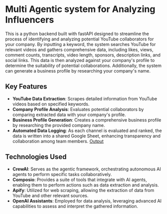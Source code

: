 # Multi Agentic system for Analyzing Influencers

This is a python backend built with fastAPI designed to streamline the process of identifying and analyzing potential YouTube collaborators for your company. By inputting a keyword, the system searches YouTube for relevant videos and gathers comprehensive data, including likes, views, comment counts, transcripts, video length, sponsors, description links, and social links. This data is then analyzed against your company's profile to determine the suitability of potential collaborations. Additionally, the system can generate a business profile by researching your company's name.

## Key Features

- **YouTube Data Extraction**: Scrapes detailed information from YouTube videos based on specified keywords.
- **Company Profile Analysis**: Evaluates potential collaborators by comparing extracted data with your company's profile.
- **Business Profile Generation**: Creates a comprehensive business profile by researching the provided company name.
- **Automated Data Logging**: As each channel is evaluated and ranked, the data is written into a shared Google Sheet, enhancing transparency and collaboration among team members. [Output](https://docs.google.com/spreadsheets/d/1Zc4i5V5e7hKnUXJftCUDD3ISfsUsMml2HTUFnzyJU74/edit?usp=sharing)

## Technologies Used

- **CrewAI**: Serves as the agentic framework, orchestrating autonomous AI agents to perform specific tasks collaboratively. 
- **Composio**: Provides a suite of tools that integrate with AI agents, enabling them to perform actions such as data extraction and analysis. 
- **Apify**: Utilized for web scraping, allowing the extraction of data from YouTube and other relevant sources.
- **OpenAI Assistants**: Employed for data analysis, leveraging advanced AI capabilities to assess and interpret the gathered information.
